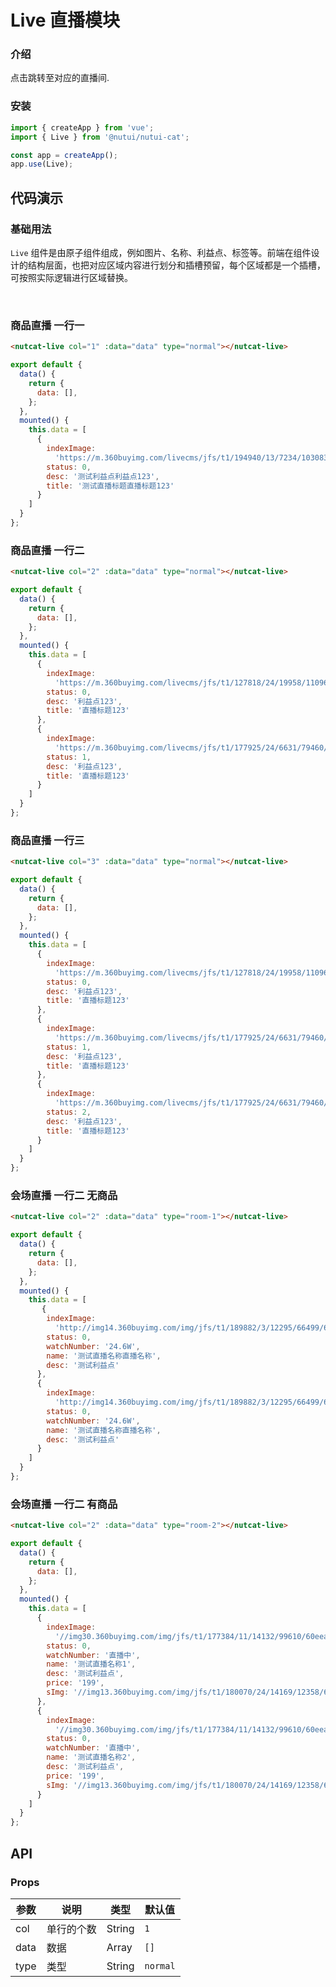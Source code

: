 # Live 直播模块

### 介绍

点击跳转至对应的直播间.

### 安装

``` javascript
import { createApp } from 'vue';
import { Live } from '@nutui/nutui-cat';

const app = createApp();
app.use(Live);
```

## 代码演示

### 基础用法

`Live` 组件是由原子组件组成，例如图片、名称、利益点、标签等。前端在组件设计的结构层面，也把对应区域内容进行划分和插槽预留，每个区域都是一个插槽，可按照实际逻辑进行区域替换。

<br>

### 商品直播 一行一


```html
<nutcat-live col="1" :data="data" type="normal"></nutcat-live>
```

```javascript
export default {
  data() {
    return {
      data: [],
    };
  },
  mounted() {
    this.data = [
      {
        indexImage:
          'https://m.360buyimg.com/livecms/jfs/t1/194940/13/7234/103083/60bf9448E2cc2cd30/9c60153e44bf95aa.jpg!q70.jpg',
        status: 0,
        desc: '测试利益点利益点123',
        title: '测试直播标题直播标题123'
      }
    ]
  }
};
```

### 商品直播 一行二


```html
<nutcat-live col="2" :data="data" type="normal"></nutcat-live>
```

```javascript
export default {
  data() {
    return {
      data: [],
    };
  },
  mounted() {
    this.data = [
      {
        indexImage:
          'https://m.360buyimg.com/livecms/jfs/t1/127818/24/19958/110963/60b47c04E35158ec5/ceb5aa16684fe1fc.jpg!q70.jpg',
        status: 0,
        desc: '利益点123',
        title: '直播标题123'
      },
      {
        indexImage:
          'https://m.360buyimg.com/livecms/jfs/t1/177925/24/6631/79460/60b331d8E6de23759/69e8bf36545c14b6.jpg!q70.jpg',
        status: 1,
        desc: '利益点123',
        title: '直播标题123'
      }
    ]
  }
};
```

### 商品直播 一行三

```html
<nutcat-live col="3" :data="data" type="normal"></nutcat-live>
```

```javascript
export default {
  data() {
    return {
      data: [],
    };
  },
  mounted() {
    this.data = [
      {
        indexImage:
          'https://m.360buyimg.com/livecms/jfs/t1/127818/24/19958/110963/60b47c04E35158ec5/ceb5aa16684fe1fc.jpg!q70.jpg',
        status: 0,
        desc: '利益点123',
        title: '直播标题123'
      },
      {
        indexImage:
          'https://m.360buyimg.com/livecms/jfs/t1/177925/24/6631/79460/60b331d8E6de23759/69e8bf36545c14b6.jpg!q70.jpg',
        status: 1,
        desc: '利益点123',
        title: '直播标题123'
      },
      {
        indexImage:
          'https://m.360buyimg.com/livecms/jfs/t1/177925/24/6631/79460/60b331d8E6de23759/69e8bf36545c14b6.jpg!q70.jpg',
        status: 2,
        desc: '利益点123',
        title: '直播标题123'
      }
    ]
  }
};
```
### 会场直播 一行二 无商品

```html
<nutcat-live col="2" :data="data" type="room-1"></nutcat-live>
```

```javascript
export default {
  data() {
    return {
      data: [],
    };
  },
  mounted() {
    this.data = [
       {
        indexImage:
          'http://img14.360buyimg.com/img/jfs/t1/189882/3/12295/66499/60e6cf2cE57497b7e/7130b52a40d17eb5.png',
        status: 0,
        watchNumber: '24.6W',
        name: '测试直播名称直播名称',
        desc: '测试利益点'
      },
      {
        indexImage:
          'http://img14.360buyimg.com/img/jfs/t1/189882/3/12295/66499/60e6cf2cE57497b7e/7130b52a40d17eb5.png',
        status: 0,
        watchNumber: '24.6W',
        name: '测试直播名称直播名称',
        desc: '测试利益点'
      }
    ]
  }
};
```

### 会场直播 一行二 有商品
```html
<nutcat-live col="2" :data="data" type="room-2"></nutcat-live>
```

```javascript
export default {
  data() {
    return {
      data: [],
    };
  },
  mounted() {
    this.data = [
      {
        indexImage:
          '//img30.360buyimg.com/img/jfs/t1/177384/11/14132/99610/60eea91cE4be56c41/f4e2d8c118b8aa2a.png',
        status: 0,
        watchNumber: '直播中',
        name: '测试直播名称1',
        desc: '测试利益点',
        price: '199',
        sImg: '//img13.360buyimg.com/img/jfs/t1/180070/24/14169/12358/60eea91bE80bd1d30/2b8dd3366043967d.png'
      },
      {
        indexImage:
          '//img30.360buyimg.com/img/jfs/t1/177384/11/14132/99610/60eea91cE4be56c41/f4e2d8c118b8aa2a.png',
        status: 0,
        watchNumber: '直播中',
        name: '测试直播名称2',
        desc: '测试利益点',
        price: '199',
        sImg: '//img13.360buyimg.com/img/jfs/t1/180070/24/14169/12358/60eea91bE80bd1d30/2b8dd3366043967d.png'
      }
    ]
  }
};
```


## API

### Props

| 参数         | 说明                             | 类型   | 默认值           |
|--------------|----------------------------------|--------|------------------|
| col         | 单行的个数 | String |`1`         |
| data        | 数据  | Array | `[]`      |
| type         | 类型  | String | `normal`             |



